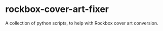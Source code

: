 # rockbox-cover-art-fixer
A collection of python scripts, to help with Rockbox cover art conversion.
